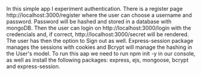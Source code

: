 In this simple app I experiment authentication. There is a register page http://localhost:3000/register where the user can choose a username and password.
Password will be hashed and stored in a database with mongoDB. Then the user can login on http://localhost:3000/login with the credencials and, if correct,
http://localhost:3000/secret will be rendered. The user has then the option to Sign out as well. Express-session package manages the sessions with cookies and 
Bcrypt will manage the hashing in the User's model.
To run this aap we need to run npm init -y in our console, as well as install the following packages: express, ejs, mongoose, bcrypt and express-session.
